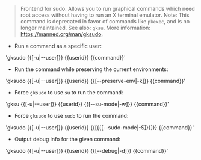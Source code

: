 > Frontend for sudo.
> Allows you to run graphical commands which need root access without having to run an X terminal emulator.
> Note: This command is deprecated in favor of commands like `pkexec`, and is no longer maintained.
> See also: `gksu`.
> More information: <https://manned.org/man/gksudo>.

- Run a command as a specific user:

'gksudo {{[-u|--user]}} {{userid}} {{command}}'

- Run the command while preserving the current environments:

'gksudo {{[-u|--user]}} {{userid}} {{[--preserve-env|-k]}} {{command}}'

- Force `gksudo` to use `su` to run the command:

'gksu {{[-u|--user]}} {{userid}} {{[--su-mode|-w]}} {{command}}'

- Force `gksudo` to use `sudo` to run the command:

'gksudo {{[-u|--user]}} {{userid}} {{[{{[--sudo-mode|-S]}}]}} {{command}}'

- Output debug info for the given command:

'gksudo {{[-u|--user]}} {{userid}} {{[--debug|-d]}} {{command}}'
